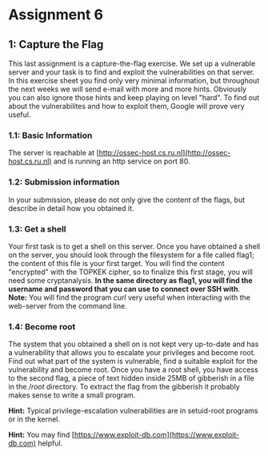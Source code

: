 # Assignment 6

## 1: Capture the Flag

This last assignment is a capture-the-flag exercise. We set up a vulnerable server and your task is to find and exploit the vulnerabilities on that server. In this exercise sheet you find only very minimal information, but throughout the next weeks we will send e-mail with more and more hints. Obviously you can also ignore those hints and keep playing on level "hard". To find out about the vulnerabilites and how to exploit them, Google will prove very useful.

### 1.1: Basic Information

The server is reachable at [http://ossec-host.cs.ru.nl](http://ossec-host.cs.ru.nl) and is running an http service on port 80.

### 1.2: Submission information

In your submission, please do not only give the content of the flags, but describe in detail how you obtained it.

### 1.3: Get a shell

Your first task is to get a shell on this server. Once you have obtained a shell on the server, you should look through the filesystem for a file called flag1; the content of this file is your first target. You will find the content "encrypted" with the TOPKEK cipher, so to finalize this first stage, you will need some cryptanalysis. **In the same directory as flag1, you will find the username and password that you can use to connect over SSH with**.
**Note:** You will find the program *curl* very useful when interacting with the web-server from the command line.

### 1.4: Become root

The system that you obtained a shell on is not kept very up-to-date and has a vulnerability that allows you to escalate your privileges and become root. Find out what part of the system is vulnerable, find a suitable exploit for the vulnerability and become root. Once you have a root shell, you have access to the second flag, a piece of text hidden inside 25MB of gibberish in a file in the */root* directory. To extract the flag from the gibberish it probably makes sense to write a small program.

**Hint:** Typical privilege-escalation vulnerabilities are in setuid-root programs or in the kernel.

**Hint:** You may find [https://www.exploit-db.com](https://www.exploit-db.com) helpful.
